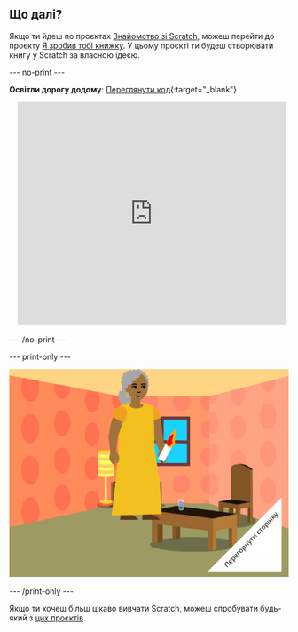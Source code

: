 ## Що далі?

Якщо ти йдеш по проєктах [Знайомство зі Scratch](https://projects.raspberrypi.org/uk-UA/pathway/scratch-intro), можеш перейти до проєкту [Я зробив тобі книжку](https://projects.raspberrypi.org/uk-UA/projects/i-made-you-a-book). У цьому проєкті ти будеш створювати книгу у Scratch за власною ідеєю.

--- no-print ---

**Освітли дорогу додому**: [Переглянути код](https://scratch.mit.edu/projects/499860786/editor){:target="_blank"}
<div class="scratch-preview" style="margin-left: 15px;">
  <iframe allowtransparency="true" width="485" height="402" src="https://scratch.mit.edu/projects/embed/499860786/?autostart=false" frameborder="0"></iframe>
</div>

--- /no-print ---

--- print-only ---

![Проєкт 'Я зробив тобі книгу'.](images/book-cover.png)

--- /print-only ---

Якщо ти хочеш більш цікаво вивчати Scratch, можеш спробувати будь-який з [цих проєктів](https://projects.raspberrypi.org/uk-UA/projects?software%5B%5D=scratch&curriculum%5B%5D=%201).
